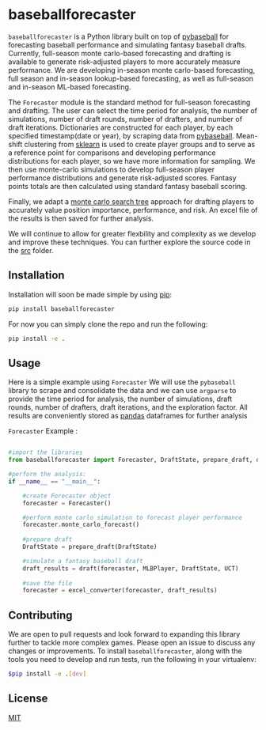 ﻿# baseballforecaster

`baseballforecaster` is a Python library built on top of [pybaseball](https://github.com/jldbc/pybaseball) for forecasting baseball performance and simulating fantasy baseball drafts. Currently, full-season monte carlo-based forecasting and drafting is available to generate risk-adjusted players to more accurately measure performance. We are developing in-season monte carlo-based forecasting, full season and in-season lookup-based forecasting, as well as full-season and in-season ML-based forecasting.

The `Forecaster` module is the standard method for full-season forecasting and drafting. The user can select the time period for analysis, the number of simulations, number of draft rounds, number of drafters, and number of draft iterations. Dictionaries are constructed for each player, by each specified timestamp(date or year), by scraping data from [pybaseball](https://github.com/jldbc/pybaseball). Mean-shift clustering from [sklearn](https://scikit-learn.org/stable/) is used to create player groups and to serve as a reference point for comparisons and developing performance distributions for each player, so we have more information for sampling. We then use monte-carlo simulations to develop full-season player performance distributions and generate risk-adjusted scores. Fantasy points totals are then calculated using standard fantasy baseball scoring. 

Finally, we adapt a [monte carlo search tree](https://github.com/ykeuter/ffl/blob/master/notebooks/mcts.ipynb) approach for drafting players to accurately value position importance, performance, and risk. An excel file of the results is then saved for further analysis. 

We will continue to allow for greater flexbility and complexity as we develop and improve these techniques. You can further explore the source code in the [src](https://github.com/baileymorton989/baseballforecaster/tree/master/src) folder.

## Installation

Installation will soon be made simple by using [pip](https://pip.pypa.io/en/stable/):

```bash
pip install baseballforecaster
```
For now you can simply clone the repo and run the following:

```bash
pip install -e .
```

## Usage

Here is a simple example using `Forecaster` We will use the `pybaseball` library to scrape and consolidate the data and we can use `argparse` to provide the time period for analysis, the number of simulations, draft rounds, number of drafters, draft iterations, and the exploration factor. All results are conveniently stored as [pandas](https://pandas.pydata.org/) dataframes for further analysis 

`Forecaster` Example : 

```python

#import the libraries
from baseballforecaster import Forecaster, DraftState, prepare_draft, draft, MLBPlayer, UCT, excel_converter

#perform the analysis:
if __name__ == "__main__":

    #create Forecaster object
    forecaster = Forecaster()

    #perform monte carlo simulation to forecast player performance
    forecaster.monte_carlo_forecast()
    
    #prepare draft
    DraftState = prepare_draft(DraftState)

    #simulate a fantasy baseball draft
    draft_results = draft(forecaster, MLBPlayer, DraftState, UCT)
    
    #save the file
    forecaster = excel_converter(forecaster, draft_results)
```

## Contributing
We are open to pull requests and look forward to expanding this library further to tackle more complex games. Please open an issue to discuss any changes or improvements.
To install `baseballforecaster`, along with the tools you need to develop and run tests, run the following in your virtualenv:

```bash
$pip install -e .[dev]
```

## License

[MIT](https://choosealicense.com/licenses/mit/)
